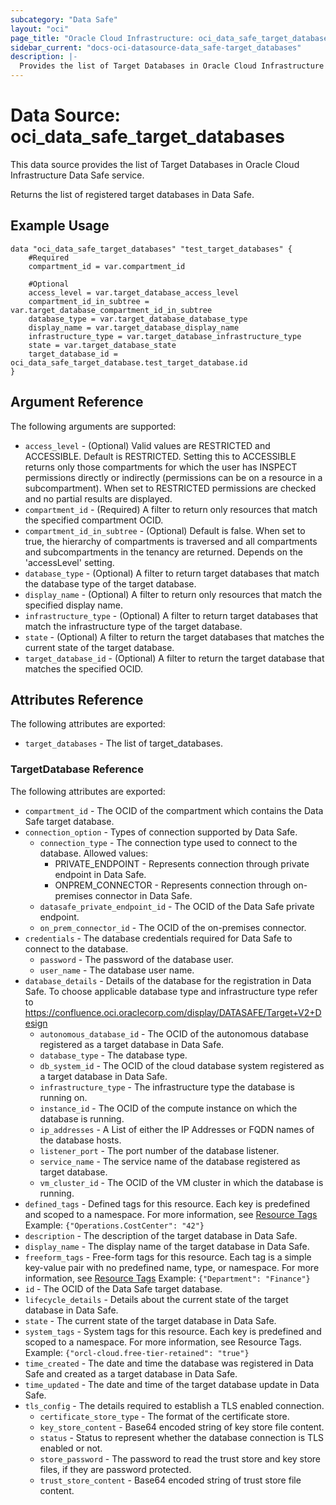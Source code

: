 ```yaml
---
subcategory: "Data Safe"
layout: "oci"
page_title: "Oracle Cloud Infrastructure: oci_data_safe_target_databases"
sidebar_current: "docs-oci-datasource-data_safe-target_databases"
description: |-
  Provides the list of Target Databases in Oracle Cloud Infrastructure Data Safe service
---
```


# Data Source: oci_data_safe_target_databases
This data source provides the list of Target Databases in Oracle Cloud Infrastructure Data Safe service.

Returns the list of registered target databases in Data Safe.


## Example Usage

```hcl
data "oci_data_safe_target_databases" "test_target_databases" {
	#Required
	compartment_id = var.compartment_id

	#Optional
	access_level = var.target_database_access_level
	compartment_id_in_subtree = var.target_database_compartment_id_in_subtree
	database_type = var.target_database_database_type
	display_name = var.target_database_display_name
	infrastructure_type = var.target_database_infrastructure_type
	state = var.target_database_state
	target_database_id = oci_data_safe_target_database.test_target_database.id
}
```

## Argument Reference

The following arguments are supported:

* `access_level` - (Optional) Valid values are RESTRICTED and ACCESSIBLE. Default is RESTRICTED. Setting this to ACCESSIBLE returns only those compartments for which the user has INSPECT permissions directly or indirectly (permissions can be on a resource in a subcompartment). When set to RESTRICTED permissions are checked and no partial results are displayed. 
* `compartment_id` - (Required) A filter to return only resources that match the specified compartment OCID.
* `compartment_id_in_subtree` - (Optional) Default is false. When set to true, the hierarchy of compartments is traversed and all compartments and subcompartments in the tenancy are returned. Depends on the 'accessLevel' setting. 
* `database_type` - (Optional) A filter to return target databases that match the database type of the target database.
* `display_name` - (Optional) A filter to return only resources that match the specified display name. 
* `infrastructure_type` - (Optional) A filter to return target databases that match the infrastructure type of the target database.
* `state` - (Optional) A filter to return the target databases that matches the current state of the target database.
* `target_database_id` - (Optional) A filter to return the target database that matches the specified OCID.


## Attributes Reference

The following attributes are exported:

* `target_databases` - The list of target_databases.

### TargetDatabase Reference

The following attributes are exported:

* `compartment_id` - The OCID of the compartment which contains the Data Safe target database.
* `connection_option` - Types of connection supported by Data Safe.
	* `connection_type` - The connection type used to connect to the database. Allowed values:
		* PRIVATE_ENDPOINT - Represents connection through private endpoint in Data Safe.
		* ONPREM_CONNECTOR - Represents connection through on-premises connector in Data Safe. 
	* `datasafe_private_endpoint_id` - The OCID of the Data Safe private endpoint.
	* `on_prem_connector_id` - The OCID of the on-premises connector.
* `credentials` - The database credentials required for Data Safe to connect to the database.
	* `password` - The password of the database user.
	* `user_name` - The database user name.
* `database_details` - Details of the database for the registration in Data Safe. To choose applicable database type and infrastructure type refer to  https://confluence.oci.oraclecorp.com/display/DATASAFE/Target+V2+Design 
	* `autonomous_database_id` - The OCID of the autonomous database registered as a target database in Data Safe.
	* `database_type` - The database type.
	* `db_system_id` - The OCID of the cloud database system registered as a target database in Data Safe.
	* `infrastructure_type` - The infrastructure type the database is running on.
	* `instance_id` - The OCID of the compute instance on which the database is running.
	* `ip_addresses` - A List of either the IP Addresses or FQDN names of the database hosts. 
	* `listener_port` - The port number of the database listener.
	* `service_name` - The service name of the database registered as target database.
	* `vm_cluster_id` - The OCID of the VM cluster in which the database is running.
* `defined_tags` - Defined tags for this resource. Each key is predefined and scoped to a namespace. For more information, see [Resource Tags](https://docs.cloud.oracle.com/iaas/Content/General/Concepts/resourcetags.htm)  Example: `{"Operations.CostCenter": "42"}` 
* `description` - The description of the target database in Data Safe.
* `display_name` - The display name of the target database in Data Safe.
* `freeform_tags` - Free-form tags for this resource. Each tag is a simple key-value pair with no predefined name, type, or namespace. For more information, see [Resource Tags](https://docs.cloud.oracle.com/iaas/Content/General/Concepts/resourcetags.htm)  Example: `{"Department": "Finance"}` 
* `id` - The OCID of the Data Safe target database.
* `lifecycle_details` - Details about the current state of the target database in Data Safe.
* `state` - The current state of the target database in Data Safe.
* `system_tags` - System tags for this resource. Each key is predefined and scoped to a namespace. For more information, see Resource Tags. Example: `{"orcl-cloud.free-tier-retained": "true"}` 
* `time_created` - The date and time the database was registered in Data Safe and created as a target database in Data Safe.
* `time_updated` - The date and time of the target database update in Data Safe.
* `tls_config` - The details required to establish a TLS enabled connection.
	* `certificate_store_type` - The format of the certificate store.
	* `key_store_content` - Base64 encoded string of key store file content.
	* `status` - Status to represent whether the database connection is TLS enabled or not.
	* `store_password` - The password to read the trust store and key store files, if they are password protected.
	* `trust_store_content` - Base64 encoded string of trust store file content.

